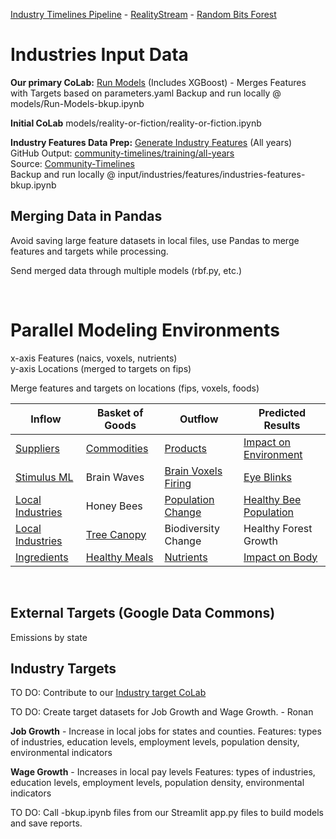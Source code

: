 [Industry Timelines Pipeline](../../../data-pipeline/timelines) - [RealityStream](../../) - [Random Bits Forest](../../models/random-bits-forest/)

# Industries Input Data

**Our primary CoLab:**
[Run Models](https://colab.research.google.com/drive/1zu0WcCiIJ5X3iN1Hd1KSW4dGn0JuodB8?usp=sharing) (Includes XGBoost) - Merges Features with Targets based on parameters.yaml
Backup and run locally @ models/Run-Models-bkup.ipynb

**Initial CoLab**
models/reality-or-fiction/reality-or-fiction.ipynb

**Industry Features Data Prep:**
[Generate Industry Features](https://colab.research.google.com/drive/1HJnuilyEFjBpZLrgxDa4S0diekwMeqnh?usp=sharing) (All years)  
GitHub Output: [community-timelines/training/all-years](https://github.com/ModelEarth/community-timelines/tree/main/training/all-years)  
Source: [Community-Timelines](https://github.com/ModelEarth/community-timelines/tree/main/training/naics2/US/counties)  
Backup and run locally @ input/industries/features/industries-features-bkup.ipynb


## Merging Data in Pandas

Avoid saving large feature datasets in local files, use Pandas to merge features and targets while processing.

Send merged data through multiple models (rbf.py, etc.)

<br>

# Parallel Modeling Environments

x-axis Features (naics, voxels, nutrients)  
y-axis Locations (merged to targets on fips)

Merge features and targets on locations (fips, voxels, foods)

| Inflow | Basket of Goods| Outflow | Predicted Results |
| ----------- | ----------- | ----------- | ----------- |
| [Suppliers](/data-pipeline/research/economy/) | [Commodities](/localsite/info/) | [Products](https://github.com/ModelEarth/OpenFootprint/tree/main/products/US) | [Impact on Environment](/community/tools/) |
| [Stimulus ML](../blinks/) | Brain Waves | [Brain Voxels Firing](/RealityStream/models/random-bits-forest/) | [Eye Blinks](/RealityStream/output/blinks/) |
| [Local Industries](/localsite/info/) | Honey Bees | [Population Change](/data-pipeline/research/bees/) | [Healthy Bee Population](/RealityStream/output/bees) |
| [Local Industries](/localsite/info/) | [Tree Canopy](/data-commons/docs/conservation/) | Biodiversity Change | Healthy Forest Growth |
| [Ingredients](/data-commons/docs/food/) | [Healthy Meals](/OpenFootprint) | [Nutrients](/balance/) | [Impact on Body](/balance/label_checker.html) |

<br>

## External Targets (Google Data Commons)

Emissions by state

## Industry Targets

TO DO: Contribute to our [Industry target CoLab](https://colab.research.google.com/drive/1urO9phMMt0GyAXRsowf2dbLjQ6DlWTKf?usp=sharing)

TO DO: Create target datasets for Job Growth and Wage Growth. - Ronan

<!--
Blank [Industry target CoLab](https://colab.research.google.com/drive/19ReOauJDQHPU2a_Fln8-Kcgsd566IYtQ?usp=sharing)
-->
**Job Growth** - Increase in local jobs for states and counties.
Features: types of industries, education levels, employment levels, population density, environmental indicators

**Wage Growth** - Increases in local pay levels
Features: types of industries, education levels, employment levels, population density, environmental indicators

TO DO: Call -bkup.ipynb files from our Streamlit app.py files to build models and save reports.
